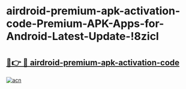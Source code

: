 # airdroid-premium-apk-activation-code-Premium-APK-Apps-for-Android-Latest-Update-!8zicl

# <h2><a href="https://1d8vh4.esa.edu.pl?title=airdroid-premium-apk-activation-code&ref=8zicl">🔗👉 🔴 airdroid-premium-apk-activation-code</a></h2>

[![acn](https://github.com/user-attachments/assets/0f9c940e-d8b0-45ae-aac7-cd30a18b3e1c)](https://1d8vh4.esa.edu.pl?title=airdroid-premium-apk-activation-code&ref=8zicl)

